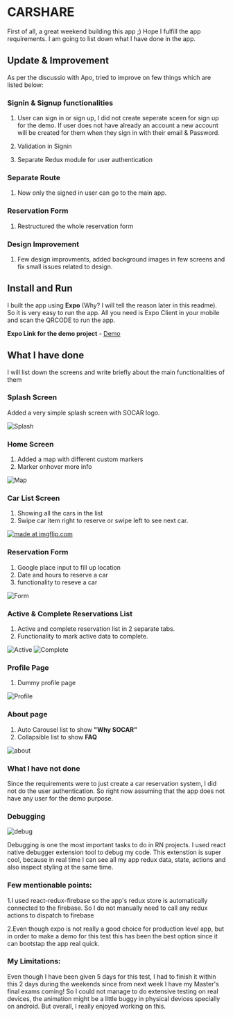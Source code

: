# CARSHARE

First of all, a great weekend building this app ;) Hope I fulfill the app requirements. I am going to list down what I have done in the app.

## Update & Improvement

As per the discussio with Apo, tried to improve on few things which are listed below:

### Signin & Signup functionalities

1. User can sign in or sign up, I did not create seperate sceen for sign up for the demo. If user does not have already an account a new account will be created for them when they sign in with their email & Password.

2. Validation in Signin

3. Separate Redux module for user authentication

### Separate Route

1. Now only the signed in user can go to the main app. 

### Reservation Form

1. Restructured the whole reservation form

### Design Improvement

1. Few design improvments, added background images in few screens and fix small issues related to design.


## Install and Run
I built the app using **Expo** (Why? I will tell the reason later in this readme). So it is very easy to run the app. All you need is Expo Client in your mobile and scan the QRCODE to run the app. 

**Expo Link for the demo project** - [Demo](https://expo.io/@saad-bashar/SOCAR)


## What I have done
I will list down the screens and write briefly about the main functionalities of them

### Splash Screen 

Added a very simple splash screen with SOCAR logo. 

![Splash](https://github.com/Saad-Bashar/CARSHARE/blob/master/assets/screenshots/splash.png)


### Home Screen

1. Added a map with different custom markers
2. Marker onhover more info

![Map](https://github.com/Saad-Bashar/CARSHARE/blob/master/assets/screenshots/map.png)

### Car List Screen

1. Showing all the cars in the list
2. Swipe car item right to reserve or swipe left to see next car.

<a href="https://imgflip.com/gif/2ojbgq"><img src="https://i.imgflip.com/2ojbgq.gif" title="made at imgflip.com"/></a>

### Reservation Form

1. Google place input to fill up location
2. Date and hours to reserve a car
3. functionality to reseve a car

![Form](https://github.com/Saad-Bashar/CARSHARE/blob/master/assets/screenshots/form.png)

### Active & Complete Reservations List

1. Active and complete reservation list in 2 separate tabs.
2. Functionality to mark active data to complete.

![Active](https://github.com/Saad-Bashar/CARSHARE/blob/master/assets/screenshots/list.png)
![Complete](https://github.com/Saad-Bashar/CARSHARE/blob/master/assets/screenshots/list2.png)

### Profile Page

1. Dummy profile page

![Profile](https://github.com/Saad-Bashar/CARSHARE/blob/master/assets/screenshots/profile.png)

### About page

1. Auto Carousel list to show **"Why SOCAR"**
2. Collapsible list to show **FAQ**

![about](https://github.com/Saad-Bashar/CARSHARE/blob/master/assets/screenshots/about.png)

### What I have not done

Since the requirements were to just create a car reservation system, I did not do the user authentication. So right now assuming that the app does not have any user for the demo purpose.

### Debugging

![debug](https://github.com/Saad-Bashar/CARSHARE/blob/master/assets/screenshots/debug.png)


Debugging is one the most important tasks to do in RN projects. I used react native debugger extension tool to debug my code. This extenstion is super cool, because in real time I can see all my app redux data, state, actions and also inspect styling at the same time. 

### Few mentionable points:

1.I used react-redux-firebase so the app's redux store is automatically connected to the firebase. So I do not manually need to call any redux actions to dispatch to firebase

2.Even though expo is not really a good choice for production level app, but in order to make a demo for this test this has been the best option since it can bootstap the app real quick.

### My Limitations: 
Even though I have been given 5 days for this test, I had to finish it within this 2 days during the weekends since from next week I have my Master's final exams coming! So I could not manage to do extensive testing on real devices, the animation might be a little buggy in physical devices specially on android. But overall, I really enjoyed working on this.

